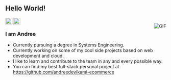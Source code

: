 ## Hello World!</h2>

<a href="https://www.linkedin.com/in/andree-dev">
  <img align="left" alt="Ajay's Linkdein" width="22px" src="https://cdn.jsdelivr.net/npm/simple-icons@v3/icons/linkedin.svg" />
</a>
</a>
<a href="https://andreedev.github.io/portfolio">
  <img align="left" alt="Andree's Portfolio" width="22px" src="https://cdn.onlinewebfonts.com/svg/img_428282.png" />
</a>


<br />
<img align="right" alt="GIF" src="https://media.giphy.com/media/13HgwGsXF0aiGY/giphy.gif" />

### I am Andree
- Currently pursuing a degree in Systems Engineering.
- Currently working on some of my cool side projects based on web development and cloud.
- I like to learn and contribute to the team in any and every possible way.
- You can find my best full-stack personal project at https://github.com/andreedev/kami-ecommerce
